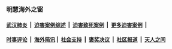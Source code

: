
### 明慧海外之窗

####  [武汉肺炎](indexes/365.md?t=06051400) &nbsp;|&nbsp;  [迫害案例综述](indexes/328.md?t=06051400) &nbsp;|&nbsp; [迫害致死案例](indexes/277.md?t=06051400)  &nbsp;|&nbsp; [更多迫害案例](indexes/81.md?t=06051400)  &nbsp;|&nbsp; 
####  [时事评论](indexes/19.md?t=06051400) &nbsp;|&nbsp; [海外简讯](indexes/245.md?t=06051400)&nbsp;|&nbsp;  [社会支持](indexes/140.md?t=06051400) &nbsp;|&nbsp; [褒奖决议](indexes/282.md?t=06051400) &nbsp;|&nbsp; [社区报道](indexes/91.md?t=06051400)  &nbsp;|&nbsp; [天人之间](indexes/78.md?t=06051400) 

